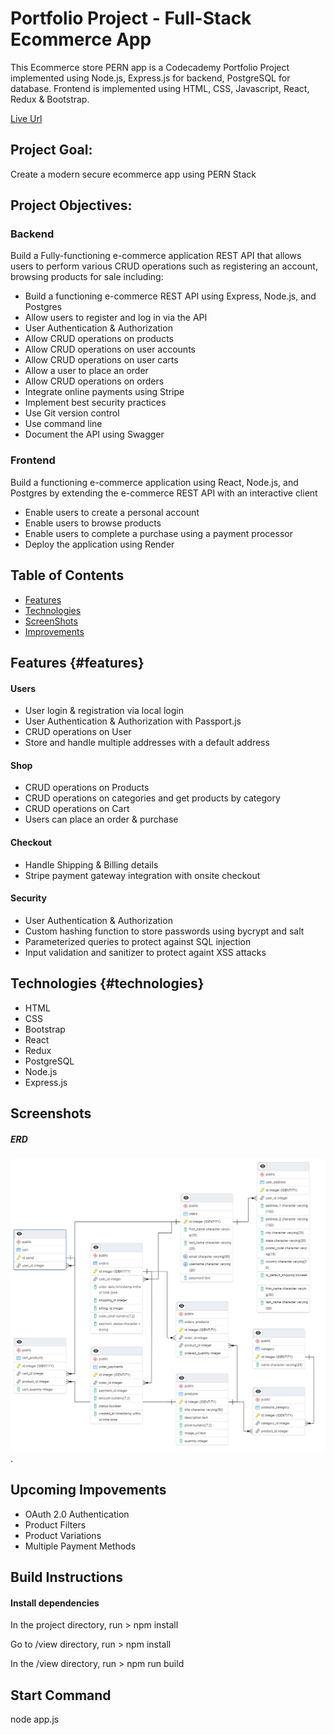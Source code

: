 # Portfolio Project - Full-Stack Ecommerce App

This Ecommerce store PERN app is a Codecademy Portfolio Project implemented using Node.js, Express.js for backend, PostgreSQL for database. Frontend is implemented using HTML, CSS, Javascript, React, Redux & Bootstrap.

[Live Url](https://ecommerce-pern-app-isam.onrender.com/)

## Project Goal:

Create a modern secure ecommerce app using PERN Stack

## Project Objectives:

### Backend

Build a Fully-functioning e-commerce application REST API that allows users to perform various CRUD operations such as registering an account, browsing products for sale including:

- Build a functioning e-commerce REST API using Express, Node.js, and Postgres
- Allow users to register and log in via the API
- User Authentication & Authorization
- Allow CRUD operations on products
- Allow CRUD operations on user accounts
- Allow CRUD operations on user carts
- Allow a user to place an order
- Allow CRUD operations on orders
- Integrate online payments using Stripe
- Implement best security practices
- Use Git version control
- Use command line
- Document the API using Swagger

### Frontend

Build a functioning e-commerce application using React, Node.js, and Postgres by extending the e-commerce REST API with an interactive client

- Enable users to create a personal account
- Enable users to browse products
- Enable users to complete a purchase using a payment processor 
- Deploy the application using Render


## Table of Contents

- [Features](#features)
- [Technologies](#technologies)
- [ScreenShots](#screenShots)
- [Improvements](#improvements)


## Features {#features}

#### Users

- User login & registration via local login
- User Authentication & Authorization with Passport.js
- CRUD operations on User
- Store and handle multiple addresses with a default address

#### Shop

- CRUD operations on Products
- CRUD operations on categories and get products by category
- CRUD operations on Cart
- Users can place an order & purchase

#### Checkout

- Handle Shipping & Billing details
- Stripe payment gateway integration with onsite checkout


#### Security

- User Authentication & Authorization
- Custom hashing function to store passwords using bycrypt and salt
- Parameterized queries to protect against SQL injection
- Input validation and sanitizer to protect againt XSS attacks


## Technologies {#technologies}

- HTML
- CSS
- Bootstrap
- React
- Redux
- PostgreSQL
- Node.js
- Express.js


## Screenshots

##### ERD

![Database Design ERD](/erd.png "ERD for Database").


## Upcoming Impovements

- OAuth 2.0 Authentication
- Product Filters
- Product Variations
- Multiple Payment Methods


## Build Instructions

#### Install dependencies

In the project directory, run > npm install

Go to /view directory, run > npm install

In the /view directory, run > npm run build

## Start Command

node app.js



